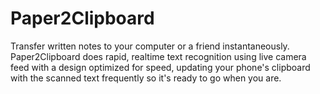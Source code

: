 # Paper2Clipboard
Transfer written notes to your computer or a friend instantaneously. Paper2Clipboard does rapid, realtime text recognition using live camera feed with a design optimized for speed, updating your phone's clipboard with the scanned text frequently so it's ready to go when you are. 
